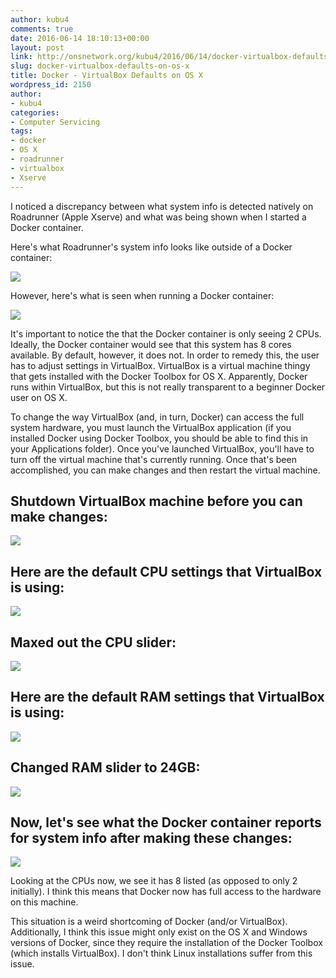 ```yaml
---
author: kubu4
comments: true
date: 2016-06-14 18:10:13+00:00
layout: post
link: http://onsnetwork.org/kubu4/2016/06/14/docker-virtualbox-defaults-on-os-x/
slug: docker-virtualbox-defaults-on-os-x
title: Docker - VirtualBox Defaults on OS X
wordpress_id: 2150
author:
- kubu4
categories:
- Computer Servicing
tags:
- docker
- OS X
- roadrunner
- virtualbox
- Xserve
---
```


I noticed a discrepancy between what system info is detected natively on Roadrunner (Apple Xserve) and what was being shown when I started a Docker container.

Here's what Roadrunner's system info looks like outside of a Docker container:

[![](http://eagle.fish.washington.edu/Arabidopsis/20160613_roadrunner_system.png)](http://eagle.fish.washington.edu/Arabidopsis/20160613_roadrunner_system.png)



However, here's what is seen when running a Docker container:

[![](http://eagle.fish.washington.edu/Arabidopsis/20160613_roadrunner_docker_default_system.png)](http://eagle.fish.washington.edu/Arabidopsis/20160613_roadrunner_docker_default_system.png)





It's important to notice the that the Docker container is only seeing 2 CPUs. Ideally, the Docker container would see that this system has 8 cores available. By default, however, it does not. In order to remedy this, the user has to adjust settings in VirtualBox. VirtualBox is a virtual machine thingy that gets installed with the Docker Toolbox for OS X. Apparently, Docker runs within VirtualBox, but this is not really transparent to a beginner Docker user on OS X.

To change the way VirtualBox (and, in turn, Docker) can access the full system hardware, you must launch the VirtualBox application (if you installed Docker using Docker Toolbox, you should be able to find this in your Applications folder). Once you've launched VirtualBox, you'll have to turn off the virtual machine that's currently running. Once that's been accomplished, you can make changes and then restart the virtual machine.





## Shutdown VirtualBox machine before you can make changes:



[![](http://eagle.fish.washington.edu/Arabidopsis/20160613_virtualbox_shutdown.png)](http://eagle.fish.washington.edu/Arabidopsis/20160613_virtualbox_shutdown.png)





## 





## Here are the default CPU settings that VirtualBox is using:



[![](http://eagle.fish.washington.edu/Arabidopsis/20160613_virtualbox_default_cpus.png)](http://eagle.fish.washington.edu/Arabidopsis/20160613_virtualbox_default_cpus.png)







## Maxed out the CPU slider:



[![](http://eagle.fish.washington.edu/Arabidopsis/20160613_virtualbox_eight_cpus.png)](http://eagle.fish.washington.edu/Arabidopsis/20160613_virtualbox_eight_cpus.png)









## Here are the default RAM settings that VirtualBox is using:



[![](http://eagle.fish.washington.edu/Arabidopsis/20160613_virtualbox_default_RAM.png)](http://eagle.fish.washington.edu/Arabidopsis/20160613_virtualbox_default_RAM.png)









## Changed RAM slider to 24GB:



[![](http://eagle.fish.washington.edu/Arabidopsis/20160613_virtualbox_24GB_RAM.png)](http://eagle.fish.washington.edu/Arabidopsis/20160613_virtualbox_24GB_RAM.png)









## Now, let's see what the Docker container reports for system info after making these changes:



[![](http://eagle.fish.washington.edu/Arabidopsis/20160613_roadrunner_docker_new_system.png)](http://eagle.fish.washington.edu/Arabidopsis/20160613_roadrunner_docker_new_system.png)



Looking at the CPUs now, we see it has 8 listed (as opposed to only 2 initially). I think this means that Docker now has full access to the hardware on this machine.

This situation is a weird shortcoming of Docker (and/or VirtualBox). Additionally, I think this issue might only exist on the OS X and Windows versions of Docker, since they require the installation of the Docker Toolbox (which installs VirtualBox). I don't think Linux installations suffer from this issue.
